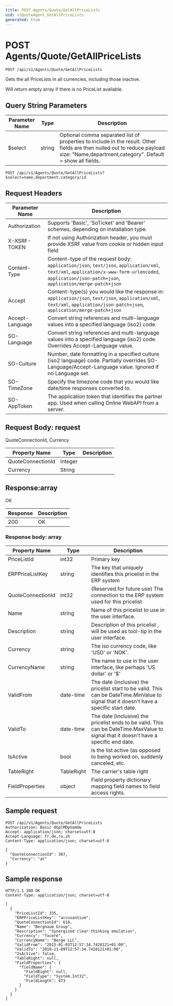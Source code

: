 ```yaml
---
title: POST Agents/Quote/GetAllPriceLists
uid: v1QuoteAgent_GetAllPriceLists
generated: true
---
```


# POST Agents/Quote/GetAllPriceLists

```http
POST /api/v1/Agents/Quote/GetAllPriceLists
```

Gets the all PriceLists in all currencies, including those inactive.


Will return empty array if there is no PriceList available.






## Query String Parameters

| Parameter Name | Type |  Description |
|----------------|------|--------------|
| $select | string |  Optional comma separated list of properties to include in the result. Other fields are then nulled out to reduce payload size: "Name,department,category". Default = show all fields. |

```http
POST /api/v1/Agents/Quote/GetAllPriceLists?$select=name,department,category/id
```


## Request Headers

| Parameter Name | Description |
|----------------|-------------|
| Authorization  | Supports 'Basic', 'SoTicket' and 'Bearer' schemes, depending on installation type. |
| X-XSRF-TOKEN   | If not using Authorization header, you must provide XSRF value from cookie or hidden input field |
| Content-Type | Content-type of the request body: `application/json`, `text/json`, `application/xml`, `text/xml`, `application/x-www-form-urlencoded`, `application/json-patch+json`, `application/merge-patch+json` |
| Accept         | Content-type(s) you would like the response in: `application/json`, `text/json`, `application/xml`, `text/xml`, `application/json-patch+json`, `application/merge-patch+json` |
| Accept-Language | Convert string references and multi-language values into a specified language (iso2) code. |
| SO-Language | Convert string references and multi-language values into a specified language (iso2) code. Overrides Accept-Language value. |
| SO-Culture | Number, date formatting in a specified culture (iso2 language) code. Partially overrides SO-Language/Accept-Language value. Ignored if no Language set. |
| SO-TimeZone | Specify the timezone code that you would like date/time responses converted to. |
| SO-AppToken | The application token that identifies the partner app. Used when calling Online WebAPI from a server. |

## Request Body: request 

QuoteConnectionId, Currency 

| Property Name | Type |  Description |
|----------------|------|--------------|
| QuoteConnectionId | Integer |  |
| Currency | String |  |

## Response:array

OK

| Response | Description |
|----------------|-------------|
| 200 | OK |

### Response body: array

| Property Name | Type |  Description |
|----------------|------|--------------|
| PriceListId | int32 | Primary key |
| ERPPriceListKey | string | The key that uniquely identifies this pricelist in the ERP system |
| QuoteConnectionId | int32 | (Reserved for future use) The connection to the ERP system used for this pricelist |
| Name | string | Name of this pricelist to use in the user interface. |
| Description | string | Description of this pricelist , will be used as tool-tip in the user interface. |
| Currency | string | The iso currency code, like 'USD' or 'NOK'. |
| CurrencyName | string | The name to use in the user interface, like perhaps 'US dollar' or '$' |
| ValidFrom | date-time | The date (inclusive) the pricelist start to be valid. This can be DateTime.MinValue to signal that it doesn't have a specific start date. |
| ValidTo | date-time | The date (inclusive) the pricelist ends to be valid. This can be DateTime.MaxValue to signal that it doesn't have a specific end date. |
| IsActive | bool | Is the list active (as opposed to being worked on, suddenly canceled, etc. |
| TableRight | TableRight | The carrier's table right |
| FieldProperties | object | Field property dictionary mapping field names to field access rights. |

## Sample request

```http!
POST /api/v1/Agents/Quote/GetAllPriceLists
Authorization: Basic dGplMDpUamUw
Accept: application/json; charset=utf-8
Accept-Language: fr,de,ru,zh
Content-Type: application/json; charset=utf-8

{
  "QuoteConnectionId": 307,
  "Currency": "at"
}
```

## Sample response

```http_
HTTP/1.1 200 OK
Content-Type: application/json; charset=utf-8

[
  {
    "PriceListId": 335,
    "ERPPriceListKey": "accusantium",
    "QuoteConnectionId": 618,
    "Name": "Bergnaum Group",
    "Description": "Synergized clear-thinking emulation",
    "Currency": "facere",
    "CurrencyName": "Berge LLC",
    "ValidFrom": "2015-01-03T12:57:34.7428121+01:00",
    "ValidTo": "2010-11-09T12:57:34.7428121+01:00",
    "IsActive": false,
    "TableRight": null,
    "FieldProperties": {
      "fieldName": {
        "FieldRight": null,
        "FieldType": "System.Int32",
        "FieldLength": 473
      }
    }
  }
]
```